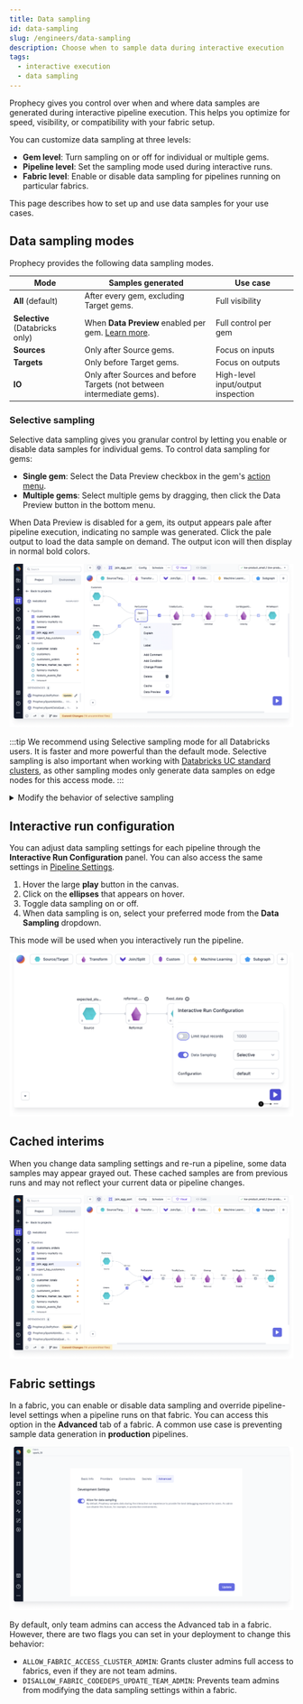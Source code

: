 ```yaml
---
title: Data sampling
id: data-sampling
slug: /engineers/data-sampling
description: Choose when to sample data during interactive execution
tags:
  - interactive execution
  - data sampling
---
```


Prophecy gives you control over when and where data samples are generated during interactive pipeline execution. This helps you optimize for speed, visibility, or compatibility with your fabric setup.

You can customize data sampling at three levels:

- **Gem level**: Turn sampling on or off for individual or multiple gems.
- **Pipeline level**: Set the sampling mode used during interactive runs.
- **Fabric level**: Enable or disable data sampling for pipelines running on particular fabrics.

This page describes how to set up and use data samples for your use cases.

## Data sampling modes

Prophecy provides the following data sampling modes.

| Mode                            | Samples generated                                                         | Use case                           |
| ------------------------------- | ------------------------------------------------------------------------- | ---------------------------------- |
| **All** (default)               | After every gem, excluding Target gems.                                   | Full visibility                    |
| **Selective** (Databricks only) | When **Data Preview** enabled per gem. [Learn more](#selective-sampling). | Full control per gem               |
| **Sources**                     | Only after Source gems.                                                   | Focus on inputs                    |
| **Targets**                     | Only before Target gems.                                                  | Focus on outputs                   |
| **IO**                          | Only after Sources and before Targets (not between intermediate gems).    | High-level input/output inspection |

### Selective sampling

Selective data sampling gives you granular control by letting you enable or disable data samples for individual gems. To control data sampling for gems:

- **Single gem**: Select the Data Preview checkbox in the gem's [action menu](/engineers/gems).
- **Multiple gems**: Select multiple gems by dragging, then click the Data Preview button in the bottom menu.

When Data Preview is disabled for a gem, its output appears pale after pipeline execution, indicating no sample was generated. Click the pale output to load the data sample on demand. The output icon will then display in normal bold colors.

![Selective](img/selective-interims.png)

:::tip
We recommend using Selective sampling mode for all Databricks users. It is faster and more powerful than the default mode. Selective sampling is also important when working with [Databricks UC standard clusters](/administration/fabrics/Spark-fabrics/databricks/ucshared), as other sampling modes only generate data samples on edge nodes for this access mode.
:::

<details>

<summary>Modify the behavior of selective sampling</summary>

Selectively-generated samples load up to 10,000 rows (or 2 MB payload) by default. Set the following environment variables in Databricks to modify this behavior:

- `EXECUTION_DATA_SAMPLE_LOADER_MAX_ROWS`: Max number of rows (default is 10,000 rows).
- `EXECUTION_DATA_SAMPLE_LOADER_PAYLOAD_SIZE_LIMIT`: Max payload size (default 2 MB).
- `EXECUTION_DATA_SAMPLE_LOADER_CHAR_LIMIT`: Per column character limit (default 200 KB). Values exceeding the limit are truncated.

</details>

## Interactive run configuration

You can adjust data sampling settings for each pipeline through the **Interactive Run Configuration** panel. You can also access the same settings in [Pipeline Settings](/engineers/pipeline-settings#run-settings).

1. Hover the large **play** button in the canvas.
1. Click on the **ellipses** that appears on hover.
1. Toggle data sampling on or off.
1. When data sampling is on, select your preferred mode from the **Data Sampling** dropdown.

This mode will be used when you interactively run the pipeline.

![Interactive run configuration](img/interactive-run-config.png)

## Cached interims

When you change data sampling settings and re-run a pipeline, some data samples may appear grayed out. These cached samples are from previous runs and may not reflect your current data or pipeline changes.

![Cached interims](img/cached-interims.png)

## Fabric settings

In a fabric, you can enable or disable data sampling and override pipeline-level settings when a pipeline runs on that fabric. You can access this option in the **Advanced** tab of a fabric. A common use case is preventing sample data generation in **production** pipelines.

![Create a new model test](./img/limit-data-preview-interims.png)

By default, only team admins can access the Advanced tab in a fabric. However, there are two flags you can set in your deployment to change this behavior:

- `ALLOW_FABRIC_ACCESS_CLUSTER_ADMIN`: Grants cluster admins full access to fabrics, even if they are not team admins.
- `DISALLOW_FABRIC_CODEDEPS_UPDATE_TEAM_ADMIN`: Prevents team admins from modifying the data sampling settings within a fabric.
